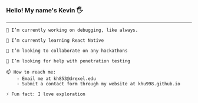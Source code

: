 ### Hello! My name's Kevin 🖐
---

	🔭 I’m currently working on debugging, like always.
	
	🌱 I’m currently learning React Native
	
	👯 I’m looking to collaborate on any hackathons
	
	🤔 I’m looking for help with penetration testing
	
	📫 How to reach me:
		- Email me at kh853@drexel.edu
		- Submit a contact form through my website at khu998.github.io
	
	⚡ Fun fact: I love exploration

